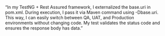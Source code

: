 “In my TestNG + Rest Assured framework, I externalized the base.uri in pom.xml. 
During execution, I pass it via Maven command using -Dbase.uri. 
This way, I can easily switch between QA, UAT, and Production environments without changing code. 
My test validates the status code and ensures the response body has data.”
